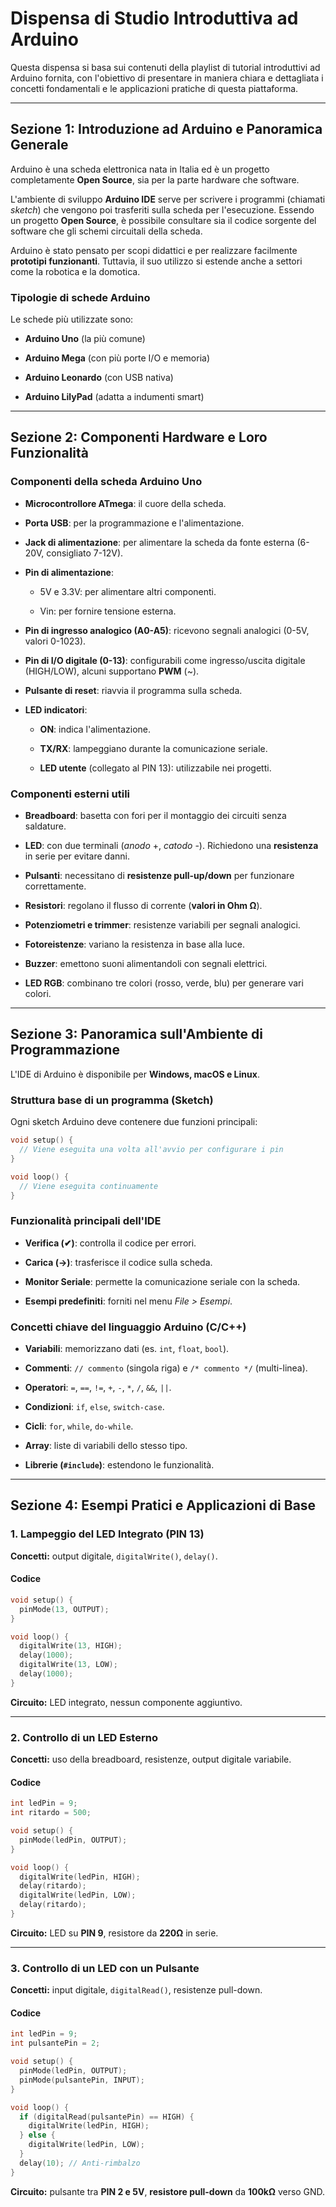 # Dispensa di Studio Introduttiva ad Arduino

Questa dispensa si basa sui contenuti della playlist di tutorial introduttivi ad Arduino fornita, con l'obiettivo di presentare in maniera chiara e dettagliata i concetti fondamentali e le applicazioni pratiche di questa piattaforma.

---

## Sezione 1: Introduzione ad Arduino e Panoramica Generale

Arduino è una scheda elettronica nata in Italia ed è un progetto completamente **Open Source**, sia per la parte hardware che software.

L'ambiente di sviluppo **Arduino IDE** serve per scrivere i programmi (chiamati _sketch_) che vengono poi trasferiti sulla scheda per l'esecuzione. Essendo un progetto **Open Source**, è possibile consultare sia il codice sorgente del software che gli schemi circuitali della scheda.

Arduino è stato pensato per scopi didattici e per realizzare facilmente **prototipi funzionanti**. Tuttavia, il suo utilizzo si estende anche a settori come la robotica e la domotica.

### Tipologie di schede Arduino

Le schede più utilizzate sono:

- **Arduino Uno** (la più comune)
    
- **Arduino Mega** (con più porte I/O e memoria)
    
- **Arduino Leonardo** (con USB nativa)
    
- **Arduino LilyPad** (adatta a indumenti smart)
    

---

## Sezione 2: Componenti Hardware e Loro Funzionalità

### **Componenti della scheda Arduino Uno**

- **Microcontrollore ATmega**: il cuore della scheda.
    
- **Porta USB**: per la programmazione e l'alimentazione.
    
- **Jack di alimentazione**: per alimentare la scheda da fonte esterna (6-20V, consigliato 7-12V).
    
- **Pin di alimentazione**:
    
    - 5V e 3.3V: per alimentare altri componenti.
        
    - Vin: per fornire tensione esterna.
        
- **Pin di ingresso analogico (A0-A5)**: ricevono segnali analogici (0-5V, valori 0-1023).
    
- **Pin di I/O digitale (0-13)**: configurabili come ingresso/uscita digitale (HIGH/LOW), alcuni supportano **PWM** (~).
    
- **Pulsante di reset**: riavvia il programma sulla scheda.
    
- **LED indicatori**:
    
    - **ON**: indica l'alimentazione.
        
    - **TX/RX**: lampeggiano durante la comunicazione seriale.
        
    - **LED utente** (collegato al PIN 13): utilizzabile nei progetti.
        

### **Componenti esterni utili**

- **Breadboard**: basetta con fori per il montaggio dei circuiti senza saldature.
    
- **LED**: con due terminali (_anodo_ +, _catodo_ -). Richiedono una **resistenza** in serie per evitare danni.
    
- **Pulsanti**: necessitano di **resistenze pull-up/down** per funzionare correttamente.
    
- **Resistori**: regolano il flusso di corrente (**valori in Ohm Ω**).
    
- **Potenziometri e trimmer**: resistenze variabili per segnali analogici.
    
- **Fotoreistenze**: variano la resistenza in base alla luce.
    
- **Buzzer**: emettono suoni alimentandoli con segnali elettrici.
    
- **LED RGB**: combinano tre colori (rosso, verde, blu) per generare vari colori.
    

---

## Sezione 3: Panoramica sull'Ambiente di Programmazione

L'IDE di Arduino è disponibile per **Windows, macOS e Linux**.

### **Struttura base di un programma (Sketch)**

Ogni sketch Arduino deve contenere due funzioni principali:

```cpp
void setup() {
  // Viene eseguita una volta all'avvio per configurare i pin
}

void loop() {
  // Viene eseguita continuamente
}
```

### **Funzionalità principali dell'IDE**

- **Verifica (✔)**: controlla il codice per errori.
    
- **Carica (→)**: trasferisce il codice sulla scheda.
    
- **Monitor Seriale**: permette la comunicazione seriale con la scheda.
    
- **Esempi predefiniti**: forniti nel menu _File > Esempi_.
    

### **Concetti chiave del linguaggio Arduino (C/C++)**

- **Variabili**: memorizzano dati (es. `int`, `float`, `bool`).
    
- **Commenti**: `// commento` (singola riga) e `/* commento */` (multi-linea).
    
- **Operatori**: `=`, `==`, `!=`, `+`, `-`, `*`, `/`, `&&`, `||`.
    
- **Condizioni**: `if`, `else`, `switch-case`.
    
- **Cicli**: `for`, `while`, `do-while`.
    
- **Array**: liste di variabili dello stesso tipo.
    
- **Librerie (`#include`)**: estendono le funzionalità.
    

---

## Sezione 4: Esempi Pratici e Applicazioni di Base

### **1. Lampeggio del LED Integrato (PIN 13)**

**Concetti:** output digitale, `digitalWrite()`, `delay()`.

#### **Codice**

```cpp
void setup() {
  pinMode(13, OUTPUT);
}

void loop() {
  digitalWrite(13, HIGH);
  delay(1000);
  digitalWrite(13, LOW);
  delay(1000);
}
```

**Circuito:** LED integrato, nessun componente aggiuntivo.

---

### **2. Controllo di un LED Esterno**

**Concetti:** uso della breadboard, resistenze, output digitale variabile.

#### **Codice**

```cpp
int ledPin = 9;
int ritardo = 500;

void setup() {
  pinMode(ledPin, OUTPUT);
}

void loop() {
  digitalWrite(ledPin, HIGH);
  delay(ritardo);
  digitalWrite(ledPin, LOW);
  delay(ritardo);
}
```

**Circuito:** LED su **PIN 9**, resistore da **220Ω** in serie.

---

### **3. Controllo di un LED con un Pulsante**

**Concetti:** input digitale, `digitalRead()`, resistenze pull-down.

#### **Codice**

```cpp
int ledPin = 9;
int pulsantePin = 2;

void setup() {
  pinMode(ledPin, OUTPUT);
  pinMode(pulsantePin, INPUT);
}

void loop() {
  if (digitalRead(pulsantePin) == HIGH) {
    digitalWrite(ledPin, HIGH);
  } else {
    digitalWrite(ledPin, LOW);
  }
  delay(10); // Anti-rimbalzo
}
```

**Circuito:** pulsante tra **PIN 2 e 5V**, **resistore pull-down** da **100kΩ** verso GND.
